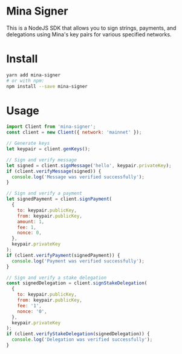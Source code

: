 # Mina Signer

This is a NodeJS SDK that allows you to sign strings, payments, and delegations using Mina's key pairs for various specified networks.

# Install

```bash
yarn add mina-signer
# or with npm:
npm install --save mina-signer
```

# Usage

```js
import Client from 'mina-signer';
const client = new Client({ network: 'mainnet' });

// Generate keys
let keypair = client.genKeys();

// Sign and verify message
let signed = client.signMessage('hello', keypair.privateKey);
if (client.verifyMessage(signed)) {
  console.log('Message was verified successfully');
}

// Sign and verify a payment
let signedPayment = client.signPayment(
  {
    to: keypair.publicKey,
    from: keypair.publicKey,
    amount: 1,
    fee: 1,
    nonce: 0,
  },
  keypair.privateKey
);
if (client.verifyPayment(signedPayment)) {
  console.log('Payment was verified successfully');
}

// Sign and verify a stake delegation
const signedDelegation = client.signStakeDelegation(
  {
    to: keypair.publicKey,
    from: keypair.publicKey,
    fee: '1',
    nonce: '0',
  },
  keypair.privateKey
);
if (client.verifyStakeDelegation(signedDelegation)) {
  console.log('Delegation was verified successfully');
}
```

